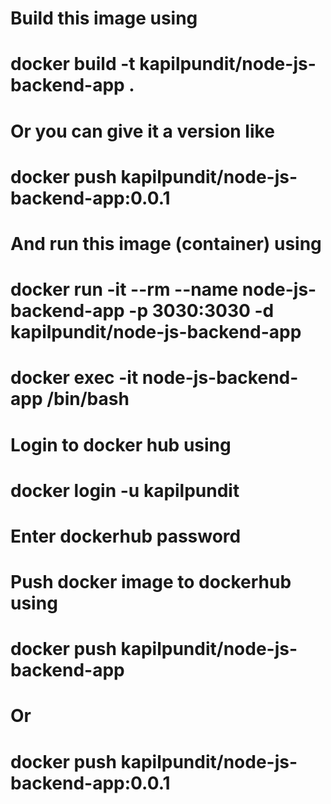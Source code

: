 # Build this image using 
# docker build -t kapilpundit/node-js-backend-app .
# Or you can give it a version like
# docker push kapilpundit/node-js-backend-app:0.0.1
# And run this image (container) using
# docker run -it --rm --name node-js-backend-app -p 3030:3030 -d kapilpundit/node-js-backend-app
# docker exec -it node-js-backend-app /bin/bash
# Login to docker hub using
# docker login -u kapilpundit
# Enter dockerhub password
# Push docker image to dockerhub using
# docker push kapilpundit/node-js-backend-app
# Or
# docker push kapilpundit/node-js-backend-app:0.0.1